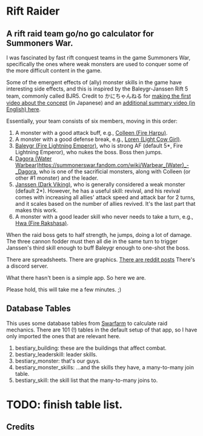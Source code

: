 #  Rift Raider

## A rift raid team go/no go calculator for Summoners War.

I was fascinated by fast rift conquest teams in the game Summoners War, specifically the ones where weak monsters are used to conquer some of the more difficult content in the game.

Some of the emergent effects of (ally) monster skills in the game have interesting side effects, and this is inspired by the Baleygr-Janssen Rift 5 team, commonly called BJR5. Credit to かにちゃんねる for [making the first video about the concept](https://www.youtube.com/watch?v=AI2tQlicMRU) (in Japanese) and an [additional summary video (in English) here](https://www.youtube.com/watch?v=bxpKJXpXtSg).

Essentially, your team consists of six members, moving in this order:

1. A monster with a good attack buff, e.g., [Colleen (Fire Harpu)](https://summonerswar.fandom.com/wiki/Harpu_(Fire)_-_Colleen).
2. A monster with a good defense break, e.g., [Loren (Light Cow Girl)](https://summonerswar.fandom.com/wiki/Cow_Girl_(Light)_-_Loren).
3. [Baleygr (Fire Lightning Emperor)](https://summonerswar.fandom.com/wiki/Lightning_Emperor_(Fire)_-_Baleygr), who is strong AF (default 5*, Fire Lightning Emperor), who nukes the boss. Boss then jumps.
4. [Dagora (Water Warbear)]()https://summonerswar.fandom.com/wiki/Warbear_(Water)_-_Dagora, who is one of the sacrificial monsters, along with Colleen (or other #1 monster) and the leader.
5. [Janssen (Dark Viking)](https://summonerswar.fandom.com/wiki/Viking_(Dark)_-_Janssen), who is generally considered a weak monster (default 2*). However, he has a useful skill: revival, and his revival comes with increasing all allies' attack speed and attack bar for 2 turns, and it scales based on the number of allies revived. It's the last part that makes this work.
6. A monster with a good leader skill who never needs to take a turn, e.g., [Hwa (Fire Rakshasa)](https://summonerswar.fandom.com/wiki/Rakshasa_(Fire)_-_Hwa).

When the raid boss gets to half strength, he jumps, doing a lot of damage. The three cannon fodder must then all die in the same turn to trigger Janssen's third skill enough to buff Baleygr enough to one-shot the boss.

There are spreadsheets. There are graphics. [There are reddit posts](https://www.reddit.com/r/summonerswar/comments/du5zj9/bjr5_supplemental_guide_squishy_baleslorens_and_6/) There's a discord server.

What there hasn't been is a simple app. So here we are.

Please hold, this will take me a few minutes. ;)

## Database Tables

This uses some database tables from [Swarfarm](https://github.com/PeteAndersen/swarfarm) to calculate raid mechanics. There are 101 (!) tables in the default setup of that app, so I have only imported the ones that are relevant here.

1. bestiary_building: these are the buildings that affect combat.
2. bestiary_leaderskill: leader skills.
3. bestiary_monster: that's our guys.
4. bestiary_monster_skills: …and the skills they have, a many-to-many join table.
5. bestiary_skill: the skill list that the many-to-many joins to.

# TODO: finish table list.


## Credits
